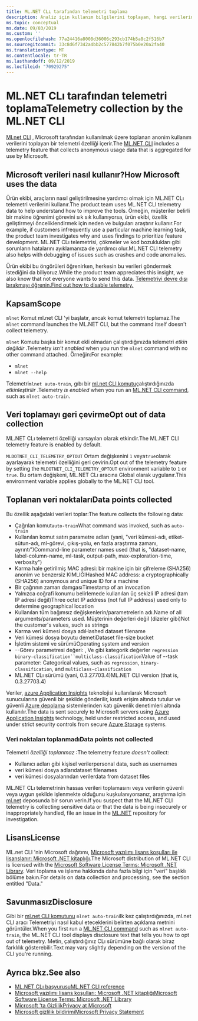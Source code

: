 ```yaml
---
title: ML.NET CLı tarafından telemetri toplama
description: Analiz için kullanım bilgilerini toplayan, hangi verilerin toplandığı ve devre dışı bırakılacağı ML.NET CLı telemetri özellikleri hakkında bilgi edinin. Ayrıca, .NET lisans sözleşmesinin bağlantılarını ve Microsoft GDPR uyumluluğu hakkındaki bilgileri bulabilirsiniz.
ms.topic: conceptual
ms.date: 09/03/2019
ms.custom: ''
ms.openlocfilehash: 77a24416a8008d36006c293cb174b5a8c2f516b7
ms.sourcegitcommit: 33c8d6f7342a4bb2c577842b7f075b0e20a2fa40
ms.translationtype: MT
ms.contentlocale: tr-TR
ms.lasthandoff: 09/12/2019
ms.locfileid: "70929275"
---
```

# <a name="telemetry-collection-by-the-mlnet-cli"></a><span data-ttu-id="8b4ad-104">ML.NET CLı tarafından telemetri toplama</span><span class="sxs-lookup"><span data-stu-id="8b4ad-104">Telemetry collection by the ML.NET CLI</span></span>

<span data-ttu-id="8b4ad-105">[Ml.net CLI](https://aka.ms/mlnet-cli) , Microsoft tarafından kullanılmak üzere toplanan anonim kullanım verilerini toplayan bir telemetri özelliği içerir.</span><span class="sxs-lookup"><span data-stu-id="8b4ad-105">The [ML.NET CLI](https://aka.ms/mlnet-cli) includes a telemetry feature that collects anonymous usage data that is aggregated for use by Microsoft.</span></span>

## <a name="how-microsoft-uses-the-data"></a><span data-ttu-id="8b4ad-106">Microsoft verileri nasıl kullanır?</span><span class="sxs-lookup"><span data-stu-id="8b4ad-106">How Microsoft uses the data</span></span>

<span data-ttu-id="8b4ad-107">Ürün ekibi, araçların nasıl geliştirilmesine yardımcı olmak için ML.NET CLı telemetri verilerini kullanır.</span><span class="sxs-lookup"><span data-stu-id="8b4ad-107">The product team uses ML.NET CLI telemetry data to help understand how to improve the tools.</span></span> <span data-ttu-id="8b4ad-108">Örneğin, müşteriler belirli bir makine öğrenimi görevini sık sık kullanıyorsa, ürün ekibi, özellik geliştirmeyi önceliklendirmek için neden ve bulguları araştırır kullanır.</span><span class="sxs-lookup"><span data-stu-id="8b4ad-108">For example, if customers infrequently use a particular machine learning task, the product team investigates why and uses findings to prioritize feature development.</span></span> <span data-ttu-id="8b4ad-109">ML.NET CLı telemetrisi, çökmeler ve kod bozuklukları gibi sorunların hatalarını ayıklamanıza de yardımcı olur.</span><span class="sxs-lookup"><span data-stu-id="8b4ad-109">ML.NET CLI telemetry also helps with debugging of issues such as crashes and code anomalies.</span></span> 

<span data-ttu-id="8b4ad-110">Ürün ekibi bu öngörüleri öğrenirken, herkesin bu verileri göndermek istediğini da biliyoruz.</span><span class="sxs-lookup"><span data-stu-id="8b4ad-110">While the product team appreciates this insight, we also know that not everyone wants to send this data.</span></span> [<span data-ttu-id="8b4ad-111">Telemetriyi devre dışı bırakmayı öğrenin.</span><span class="sxs-lookup"><span data-stu-id="8b4ad-111">Find out how to disable telemetry.</span></span>](#opt-out-of-data-collection)

## <a name="scope"></a><span data-ttu-id="8b4ad-112">Kapsam</span><span class="sxs-lookup"><span data-stu-id="8b4ad-112">Scope</span></span>

<span data-ttu-id="8b4ad-113">`mlnet` Komut ml.net CLI 'yi başlatır, ancak komut telemetri toplamaz.</span><span class="sxs-lookup"><span data-stu-id="8b4ad-113">The `mlnet` command launches the ML.NET CLI, but the command itself doesn't collect telemetry.</span></span>

<span data-ttu-id="8b4ad-114">`mlnet` Komutu başka bir komut ekli olmadan çalıştırdığınızda telemetri *etkin değildir* .</span><span class="sxs-lookup"><span data-stu-id="8b4ad-114">Telemetry *isn't enabled* when you run the `mlnet` command with no other command attached.</span></span> <span data-ttu-id="8b4ad-115">Örneğin:</span><span class="sxs-lookup"><span data-stu-id="8b4ad-115">For example:</span></span>

- `mlnet`
- `mlnet --help`

<span data-ttu-id="8b4ad-116">Telemetri`mlnet auto-train`, gıbı bir [ml.net CLI komutu](../reference/ml-net-cli-reference.md)çalıştırdığınızda *etkinleştirilir* .</span><span class="sxs-lookup"><span data-stu-id="8b4ad-116">Telemetry *is enabled* when you run an [ML.NET CLI command](../reference/ml-net-cli-reference.md), such as `mlnet auto-train`.</span></span>

## <a name="opt-out-of-data-collection"></a><span data-ttu-id="8b4ad-117">Veri toplamayı geri çevirme</span><span class="sxs-lookup"><span data-stu-id="8b4ad-117">Opt out of data collection</span></span>

<span data-ttu-id="8b4ad-118">ML.NET CLı telemetri özelliği varsayılan olarak etkindir.</span><span class="sxs-lookup"><span data-stu-id="8b4ad-118">The ML.NET CLI telemetry feature is enabled by default.</span></span>

<span data-ttu-id="8b4ad-119">`MLDOTNET_CLI_TELEMETRY_OPTOUT` Ortam değişkenini `1` veya`true`olarak ayarlayarak telemetri özelliğini geri çevirin.</span><span class="sxs-lookup"><span data-stu-id="8b4ad-119">Opt out of the telemetry feature by setting the `MLDOTNET_CLI_TELEMETRY_OPTOUT` environment variable to `1` or `true`.</span></span> <span data-ttu-id="8b4ad-120">Bu ortam değişkeni, ML.NET CLı aracına Global olarak uygulanır.</span><span class="sxs-lookup"><span data-stu-id="8b4ad-120">This environment variable applies globally to the ML.NET CLI tool.</span></span>

## <a name="data-points-collected"></a><span data-ttu-id="8b4ad-121">Toplanan veri noktaları</span><span class="sxs-lookup"><span data-stu-id="8b4ad-121">Data points collected</span></span>

<span data-ttu-id="8b4ad-122">Bu özellik aşağıdaki verileri toplar:</span><span class="sxs-lookup"><span data-stu-id="8b4ad-122">The feature collects the following data:</span></span>

- <span data-ttu-id="8b4ad-123">Çağrılan komut`auto-train`</span><span class="sxs-lookup"><span data-stu-id="8b4ad-123">What command was invoked, such as `auto-train`</span></span>
- <span data-ttu-id="8b4ad-124">Kullanılan komut satırı parametre adları (yani, "veri kümesi-adı, etiket-sütun-adı, ml-görevi, çıkış-yolu, en fazla araştırma zamanı, ayrıntı")</span><span class="sxs-lookup"><span data-stu-id="8b4ad-124">Command-line parameter names used (that is, "dataset-name, label-column-name, ml-task, output-path, max-exploration-time, verbosity")</span></span>
- <span data-ttu-id="8b4ad-125">Karma hale getirilmiş MAC adresi: bir makine için bir şifreleme (SHA256) anonim ve benzersiz KIMLIĞI</span><span class="sxs-lookup"><span data-stu-id="8b4ad-125">Hashed MAC address: a cryptographically (SHA256) anonymous and unique ID for a machine</span></span>
- <span data-ttu-id="8b4ad-126">Bir çağrının zaman damgası</span><span class="sxs-lookup"><span data-stu-id="8b4ad-126">Timestamp of an invocation</span></span>
- <span data-ttu-id="8b4ad-127">Yalnızca coğrafi konumu belirlemede kullanılan üç sekizli IP adresi (tam IP adresi değil)</span><span class="sxs-lookup"><span data-stu-id="8b4ad-127">Three octet IP address (not full IP address) used only to determine geographical location</span></span>
- <span data-ttu-id="8b4ad-128">Kullanılan tüm bağımsız değişkenlerin/parametrelerin adı.</span><span class="sxs-lookup"><span data-stu-id="8b4ad-128">Name of all arguments/parameters used.</span></span> <span data-ttu-id="8b4ad-129">Müşterinin değerleri değil (dizeler gibi)</span><span class="sxs-lookup"><span data-stu-id="8b4ad-129">Not the customer's values, such as strings</span></span>
- <span data-ttu-id="8b4ad-130">Karma veri kümesi dosya adı</span><span class="sxs-lookup"><span data-stu-id="8b4ad-130">Hashed dataset filename</span></span>
- <span data-ttu-id="8b4ad-131">Veri kümesi dosya boyutu demeti</span><span class="sxs-lookup"><span data-stu-id="8b4ad-131">Dataset file-size bucket</span></span>
- <span data-ttu-id="8b4ad-132">İşletim sistemi ve sürümü</span><span class="sxs-lookup"><span data-stu-id="8b4ad-132">Operating system and version</span></span>
- <span data-ttu-id="8b4ad-133">--Görev parametresi değeri: , Ve gibi kategorik değerler `regression` `binary-classification``multiclass-classification`</span><span class="sxs-lookup"><span data-stu-id="8b4ad-133">Value of --task parameter: Categorical values, such as `regression`, `binary-classification`, and `multiclass-classification`</span></span>
- <span data-ttu-id="8b4ad-134">ML.NET CLı sürümü (yani, 0.3.27703.4)</span><span class="sxs-lookup"><span data-stu-id="8b4ad-134">ML.NET CLI version (that is, 0.3.27703.4)</span></span>

<span data-ttu-id="8b4ad-135">Veriler, [azure Application Insights](https://azure.microsoft.com/services/application-insights/) teknolojisi kullanılarak Microsoft sunucularına güvenli bir şekilde gönderilir, kısıtlı erişim altında tutulur ve güvenli [Azure depolama](https://azure.microsoft.com/services/storage/) sistemlerinden katı güvenlik denetimleri altında kullanılır.</span><span class="sxs-lookup"><span data-stu-id="8b4ad-135">The data is sent securely to Microsoft servers using [Azure Application Insights](https://azure.microsoft.com/services/application-insights/) technology, held under restricted access, and used under strict security controls from secure [Azure Storage](https://azure.microsoft.com/services/storage/) systems.</span></span>

### <a name="data-points-not-collected"></a><span data-ttu-id="8b4ad-136">Veri noktaları toplanmadı</span><span class="sxs-lookup"><span data-stu-id="8b4ad-136">Data points not collected</span></span>
<span data-ttu-id="8b4ad-137">Telemetri *özelliği toplanmaz* :</span><span class="sxs-lookup"><span data-stu-id="8b4ad-137">The telemetry feature *doesn't* collect:</span></span>

- <span data-ttu-id="8b4ad-138">Kullanıcı adları gibi kişisel veriler</span><span class="sxs-lookup"><span data-stu-id="8b4ad-138">personal data, such as usernames</span></span>
- <span data-ttu-id="8b4ad-139">veri kümesi dosya adları</span><span class="sxs-lookup"><span data-stu-id="8b4ad-139">dataset filenames</span></span>
- <span data-ttu-id="8b4ad-140">veri kümesi dosyalarından veriler</span><span class="sxs-lookup"><span data-stu-id="8b4ad-140">data from dataset files</span></span>

<span data-ttu-id="8b4ad-141">ML.NET CLı telemetrinin hassas verileri toplamasını veya verilerin güvenli veya uygun şekilde işlenmekte olduğunu kuşkulanıyorsanız, araştırma için [ml.net](https://github.com/dotnet/machinelearning) deposunda bir sorun verin.</span><span class="sxs-lookup"><span data-stu-id="8b4ad-141">If you suspect that the ML.NET CLI telemetry is collecting sensitive data or that the data is being insecurely or inappropriately handled, file an issue in the [ML.NET](https://github.com/dotnet/machinelearning) repository for investigation.</span></span>

## <a name="license"></a><span data-ttu-id="8b4ad-142">Lisans</span><span class="sxs-lookup"><span data-stu-id="8b4ad-142">License</span></span>

<span data-ttu-id="8b4ad-143">ML.net CLI 'nin Microsoft dağıtımı, [Microsoft yazılımı lisans koşulları ile lisanslanır: Microsoft .NET kitaplığı](https://aka.ms/dotnet-core-eula).</span><span class="sxs-lookup"><span data-stu-id="8b4ad-143">The Microsoft distribution of ML.NET CLI is licensed with the [Microsoft Software License Terms: Microsoft .NET Library](https://aka.ms/dotnet-core-eula).</span></span> <span data-ttu-id="8b4ad-144">Veri toplama ve işleme hakkında daha fazla bilgi için "veri" başlıklı bölüme bakın.</span><span class="sxs-lookup"><span data-stu-id="8b4ad-144">For details on data collection and processing, see the section entitled "Data."</span></span>

## <a name="disclosure"></a><span data-ttu-id="8b4ad-145">Savunmasız</span><span class="sxs-lookup"><span data-stu-id="8b4ad-145">Disclosure</span></span>

<span data-ttu-id="8b4ad-146">Gibi bir [ml.net CLI komutunu](../reference/ml-net-cli-reference.md) `mlnet auto-train`ilk kez çalıştırdığınızda, ml.net CLI aracı Telemetriyi nasıl kabul eteceklerini belirten açıklama metnini görüntüler.</span><span class="sxs-lookup"><span data-stu-id="8b4ad-146">When you first run a [ML.NET CLI command](../reference/ml-net-cli-reference.md) such as `mlnet auto-train`, the ML.NET CLI tool displays disclosure text that tells you how to opt out of telemetry.</span></span> <span data-ttu-id="8b4ad-147">Metin, çalıştırdığınız CLı sürümüne bağlı olarak biraz farklılık gösterebilir.</span><span class="sxs-lookup"><span data-stu-id="8b4ad-147">Text may vary slightly depending on the version of the CLI you're running.</span></span>

## <a name="see-also"></a><span data-ttu-id="8b4ad-148">Ayrıca bkz.</span><span class="sxs-lookup"><span data-stu-id="8b4ad-148">See also</span></span>

- [<span data-ttu-id="8b4ad-149">ML.NET CLı başvurusu</span><span class="sxs-lookup"><span data-stu-id="8b4ad-149">ML.NET CLI reference</span></span>](../reference/ml-net-cli-reference.md)
- [<span data-ttu-id="8b4ad-150">Microsoft yazılımı lisans koşulları: Microsoft .NET kitaplığı</span><span class="sxs-lookup"><span data-stu-id="8b4ad-150">Microsoft Software License Terms: Microsoft .NET Library</span></span>](https://aka.ms/dotnet-core-eula)
- [<span data-ttu-id="8b4ad-151">Microsoft 'ta Gizlilik</span><span class="sxs-lookup"><span data-stu-id="8b4ad-151">Privacy at Microsoft</span></span>](https://www.microsoft.com/trustcenter/privacy/)
- [<span data-ttu-id="8b4ad-152">Microsoft gizlilik bildirimi</span><span class="sxs-lookup"><span data-stu-id="8b4ad-152">Microsoft Privacy Statement</span></span>](https://privacy.microsoft.com/privacystatement)

